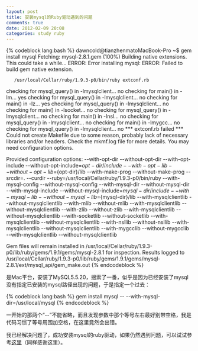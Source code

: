 ```yaml
---
layout: post
title: 安装mysql的Ruby驱动遇到的问题
comments: true
date: 2012-02-09 20:08
categories: study ruby
---
```


{% codeblock lang:bash %}
dawncold@tianzhenmatoMacBook-Pro ~$ gem install mysql
Fetching: mysql-2.8.1.gem (100%)
Building native extensions.  This could take a while...
ERROR:  Error installing mysql:
ERROR: Failed to build gem native extension.

       /usr/local/Cellar/ruby/1.9.3-p0/bin/ruby extconf.rb
checking for mysql_query() in -lmysqlclient... no
checking for main() in -lm... yes
checking for mysql_query() in -lmysqlclient... no
checking for main() in -lz... yes
checking for mysql_query() in -lmysqlclient... no
checking for main() in -lsocket... no
checking for mysql_query() in -lmysqlclient... no
checking for main() in -lnsl... no
checking for mysql_query() in -lmysqlclient... no
checking for main() in -lmygcc... no
checking for mysql_query() in -lmysqlclient... no
*** extconf.rb failed ***
Could not create Makefile due to some reason, probably lack of
necessary libraries and/or headers.  Check the mkmf.log file for more
details.  You may need configuration options.

Provided configuration options:
--with-opt-dir
--without-opt-dir
--with-opt-include
--without-opt-include=${opt-dir}/include
--with-opt-lib
--without-opt-lib=${opt-dir}/lib
--with-make-prog
--without-make-prog
--srcdir=.
--curdir
--ruby=/usr/local/Cellar/ruby/1.9.3-p0/bin/ruby
--with-mysql-config
--without-mysql-config
--with-mysql-dir
--without-mysql-dir
--with-mysql-include
--without-mysql-include=${mysql-dir}/include
--with-mysql-lib
--without-mysql-lib=${mysql-dir}/lib
--with-mysqlclientlib
--without-mysqlclientlib
--with-mlib
--without-mlib
--with-mysqlclientlib
--without-mysqlclientlib
--with-zlib
--without-zlib
--with-mysqlclientlib
--without-mysqlclientlib
--with-socketlib
--without-socketlib
--with-mysqlclientlib
--without-mysqlclientlib
--with-nsllib
--without-nsllib
--with-mysqlclientlib
--without-mysqlclientlib
--with-mygcclib
--without-mygcclib
--with-mysqlclientlib
--without-mysqlclientlib


Gem files will remain installed in /usr/local/Cellar/ruby/1.9.3-p0/lib/ruby/gems/1.9.1/gems/mysql-2.8.1 for inspection.
Results logged to /usr/local/Cellar/ruby/1.9.3-p0/lib/ruby/gems/1.9.1/gems/mysql-2.8.1/ext/mysql_api/gem_make.out
{% endcodeblock %}

是Mac平台，安装了MySQL5.5.20，搜索了一番，似乎是因为已经安装了mysql没有指定已安装的mysql路径出现的问题，于是指定一个过去：

{% codeblock lang:bash %}
gem install mysql -- --with-mysql-dir=/usr/local/mysql
{% endcodeblock %}

一开始的那两个“--”不能省略，而且发现参数中那个等号左右最好别带空格，我是代码习惯了等号周围加空格，在这里竟然会出错。

我已经解决问题了，成功安装mysql的ruby驱动，如果仍然遇到问题，可以试试参考[这里](http://blog.bmn.name/2008/02/rails-gem-install-mysql-throws-error-extconfrb-failed/)（同样感谢这里）。